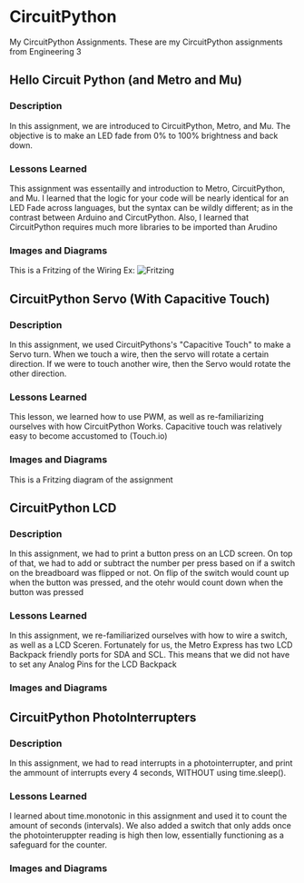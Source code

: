 # CircuitPython
   My CircuitPython Assignments. 
   These are my CircuitPython assignments from Engineering 3
 
 
 
 
 
 
 
 
 
 ## Hello Circuit Python (and Metro and Mu)
 
 ### Description
 In this assignment, we are introduced to CircuitPython, Metro, and Mu. The objective is to make an LED fade from 0% to 100% brightness and back down.
 
 ### Lessons Learned
  This assignment was essentailly and introduction to Metro, CircuitPython, and Mu. I learned that the logic for your code will be nearly identical for an LED Fade across languages, but the syntax can be wildly different; as in the contrast between Arduino and CircutPython. Also, I learned that CircuitPython requires much more libraries to be imported than Arudino
  
 ### Images and Diagrams
 This is a Fritzing of the Wiring
 Ex: ![Fritzing](/images/logo.png)
   
 
 
 
 
 
 ## CircuitPython Servo (With Capacitive Touch)
 ### Description
 In this assignment, we used CircuitPythons's "Capacitive Touch" to make a Servo turn. When we touch a wire, then the servo will rotate a certain direction. If we were to touch another wire, then the Servo would rotate the other direction.
 ### Lessons Learned
 This lesson, we learned how to use PWM, as well as re-familiarizing ourselves with how CircuitPython Works. Capacitive touch was relatively easy to become accustomed to (Touch.io)
 ### Images and Diagrams
  This is a Fritzing diagram of the assignment
  
  
  
  
  
  ## CircuitPython LCD
  ### Description
   In this assignment, we had to print a button press on an LCD screen. On top of that, we had to add or subtract the number per press based on if a switch on the breadboard was flipped or not. On flip of the switch would count up when the button was pressed, and the otehr would count down when the button was pressed
   
   ### Lessons Learned
   In this assignment, we re-familiarized ourselves with how to wire a switch, as well as a LCD Sceren. Fortunately for us, the Metro Express has two LCD Backpack friendly ports for SDA and SCL. This means that we did not have to set any Analog Pins for the LCD Backpack
   
   ### Images and Diagrams
   
   
   ## CircuitPython PhotoInterrupters
  
 ### Description
In this assignment, we had to read interrupts in a photointerrupter, and print the ammount of interrupts every 4 seconds, WITHOUT using time.sleep().
   
 ### Lessons Learned
 I learned about time.monotonic in this assignment and used it to count the amount of seconds (intervals). We also added a switch that only adds once the photointeruppter reading is high then low, essentially functioning as a safeguard for the counter.

   
 ### Images and Diagrams
   

 
 






